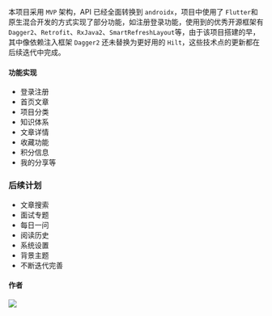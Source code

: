 本项目采用 `MVP` 架构，API 已经全面转换到 `androidx`，项目中使用了 `Flutter`和原生混合开发的方式实现了部分功能，如注册登录功能，使用到的优秀开源框架有 `Dagger2`、`Retrofit`、`RxJava2`、`SmartRefreshLayout`等，由于该项目搭建的早，其中像依赖注入框架 `Dagger2` 还未替换为更好用的 `Hilt`，这些技术点的更新都在后续迭代中完成。

#### 功能实现

- 登录注册
- 首页文章
- 项目分类
- 知识体系
- 文章详情
- 收藏功能
- 积分信息
- 我的分享等

### 后续计划

- 文章搜索
- 面试专题
- 每日一问
- 阅读历史
- 系统设置
- 背景主题 
- 不断迭代完善

#### 作者

![](https://img-blog.csdnimg.cn/img_convert/330428d616042c434da017550213df07.png)